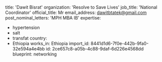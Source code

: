 title: 'Dawit Bisrat'
organization: 'Resolve to Save Lives'
job_title: 'National Coordinator'
official_title: Mr
email_address: dawitbtatek@gmail.com
post_nominal_letters: 'MPH MBA IB'
expertise:
  - hypertension
  - salt
  - transfat
country:
  - Ethiopia
works_in: Ethiopia
import_id: 8441d1d6-7f0e-442b-9fa0-32e594a4e4bb
id: 2ce657c8-a05b-4c88-9daf-6d226e4568dd
blueprint: networking
